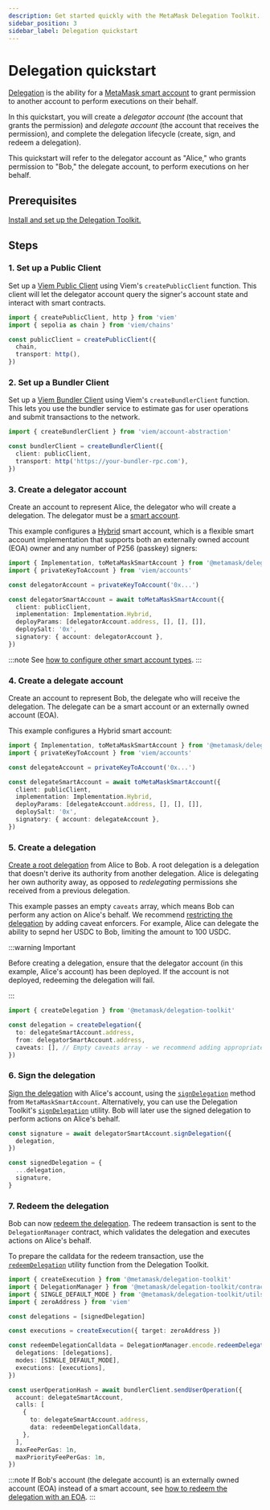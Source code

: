 ```yaml
---
description: Get started quickly with the MetaMask Delegation Toolkit.
sidebar_position: 3
sidebar_label: Delegation quickstart
---
```


# Delegation quickstart

[Delegation](../concepts/delegation.md) is the ability for a [MetaMask smart account](../concepts/smart-accounts.md) to grant permission to another account to perform executions on their behalf.

In this quickstart, you will create a *delegator account* (the account that grants the permission) and *delegate account* (the account that receives the permission), and complete the delegation lifecycle (create, sign, and redeem a delegation).

This quickstart will refer to the delegator account as "Alice," who grants permission to "Bob," the delegate account, to perform executions on her behalf.

## Prerequisites

[Install and set up the Delegation Toolkit.](install.md)

## Steps

### 1. Set up a Public Client

Set up a [Viem Public Client](https://viem.sh/docs/clients/public) using Viem's `createPublicClient` function. This client will let the delegator account query the signer's account state and interact with smart contracts.

```typescript
import { createPublicClient, http } from 'viem'
import { sepolia as chain } from 'viem/chains'

const publicClient = createPublicClient({
  chain,
  transport: http(),
})
```

### 2. Set up a Bundler Client

Set up a [Viem Bundler Client](https://viem.sh/account-abstraction/clients/bundler) using Viem's `createBundlerClient` function. This lets you use the bundler service to estimate gas for user operations and submit transactions to the network.

```typescript
import { createBundlerClient } from 'viem/account-abstraction'

const bundlerClient = createBundlerClient({
  client: publicClient,
  transport: http('https://your-bundler-rpc.com'),
})
```

### 3. Create a delegator account

Create an account to represent Alice, the delegator who will create a delegation.
The delegator must be a [smart account](../how-to/create-smart-account/index.md).

This example configures a [Hybrid](../concepts/smart-accounts.md#hybrid-smart-account) smart account,
which is a flexible smart account implementation that supports both an externally owned account (EOA) owner and any number of P256 (passkey) signers:

```typescript
import { Implementation, toMetaMaskSmartAccount } from '@metamask/delegation-toolkit'
import { privateKeyToAccount } from 'viem/accounts'

const delegatorAccount = privateKeyToAccount('0x...')

const delegatorSmartAccount = await toMetaMaskSmartAccount({
  client: publicClient,
  implementation: Implementation.Hybrid,
  deployParams: [delegatorAccount.address, [], [], []],
  deploySalt: '0x',
  signatory: { account: delegatorAccount },
})
```

:::note
See [how to configure other smart account types](../how-to/create-smart-account/configure-accounts-signers.md).
:::

### 4. Create a delegate account

Create an account to represent Bob, the delegate who will receive the delegation. The delegate can be a smart account or an externally owned account (EOA).

This example configures a Hybrid smart account:

```typescript
import { Implementation, toMetaMaskSmartAccount } from '@metamask/delegation-toolkit'
import { privateKeyToAccount } from 'viem/accounts'

const delegateAccount = privateKeyToAccount('0x...')

const delegateSmartAccount = await toMetaMaskSmartAccount({
  client: publicClient,
  implementation: Implementation.Hybrid,
  deployParams: [delegateAccount.address, [], [], []],
  deploySalt: '0x',
  signatory: { account: delegateAccount },
})
```

### 5. Create a delegation

[Create a root delegation](../how-to/create-delegation/index.md#create-a-root-delegation) from Alice to Bob.
A root delegation is a delegation that doesn't derive its authority from another delegation.
Alice is delegating her own authority away, as opposed to *redelegating* permissions she received from a previous delegation.

This example passes an empty `caveats` array, which means Bob can perform any action on Alice's behalf. We recommend [restricting the delegation](../how-to/create-delegation/restrict-delegation.md) by adding caveat enforcers.
For example, Alice can delegate the ability to sepnd her USDC to Bob, limiting the amount to 100 USDC.

:::warning Important

Before creating a delegation, ensure that the delegator account (in this example, Alice's account) has been deployed. If the account is not deployed, redeeming the delegation will fail.

:::

```typescript
import { createDelegation } from '@metamask/delegation-toolkit'

const delegation = createDelegation({
  to: delegateSmartAccount.address,
  from: delegatorSmartAccount.address,
  caveats: [], // Empty caveats array - we recommend adding appropriate restrictions.
})
```

### 6. Sign the delegation

[Sign the delegation](../how-to/create-delegation/index.md#sign-a-delegation) with Alice's account, using the [`signDelegation`](../reference/api/smart-account.md#signdelegation) method from `MetaMaskSmartAccount`. Alternatively, you can use the Delegation Toolkit's [`signDelegation`](../reference/api/delegation.md#signdelegation) utility. Bob will later use the signed delegation to perform actions on Alice's behalf.

```typescript
const signature = await delegatorSmartAccount.signDelegation({
  delegation,
})

const signedDelegation = {
  ...delegation,
  signature,
}
```

### 7. Redeem the delegation

Bob can now [redeem the delegation](../how-to/redeem-delegation.md). The redeem transaction is sent to the `DelegationManager` contract, which validates the delegation and executes actions on Alice's behalf.

To prepare the calldata for the redeem transaction, use the [`redeemDelegation`](../reference/api/delegation.md#redeemdelegation) utility function from the Delegation Toolkit.

```typescript
import { createExecution } from '@metamask/delegation-toolkit'
import { DelegationManager } from '@metamask/delegation-toolkit/contracts'
import { SINGLE_DEFAULT_MODE } from '@metamask/delegation-toolkit/utils'
import { zeroAddress } from 'viem'

const delegations = [signedDelegation]

const executions = createExecution({ target: zeroAddress })

const redeemDelegationCalldata = DelegationManager.encode.redeemDelegations({
  delegations: [delegations],
  modes: [SINGLE_DEFAULT_MODE],
  executions: [executions],
})

const userOperationHash = await bundlerClient.sendUserOperation({
  account: delegateSmartAccount,
  calls: [
    {
      to: delegateSmartAccount.address,
      data: redeemDelegationCalldata,
    },
  ],
  maxFeePerGas: 1n,
  maxPriorityFeePerGas: 1n,
})
```

:::note
If Bob's account (the delegate account) is an externally owned account (EOA) instead of a smart account,
see [how to redeem the delegation with an EOA](../how-to/redeem-delegation.md#redeem-with-an-eoa).
:::
